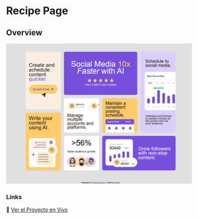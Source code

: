 # Recipe Page 

## Overview


![alt text](docs/img/img.png)

### Links

🚀 [Ver el Proyecto en Vivo](https://borghii.github.io/Bento-grid-HTML-CSS-6-refactor/)
